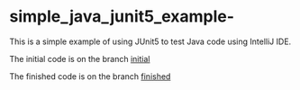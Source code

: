 # simple_java_junit5_example-
This is a simple example of using JUnit5 to test Java code using IntelliJ IDE.

The initial code is on the branch [initial](https://github.com/stealthness/java-simple-junit5-example/tree/initial)

The finished code is on the branch [finished](https://github.com/stealthness/java-simple-junit5-example/tree/finished)

